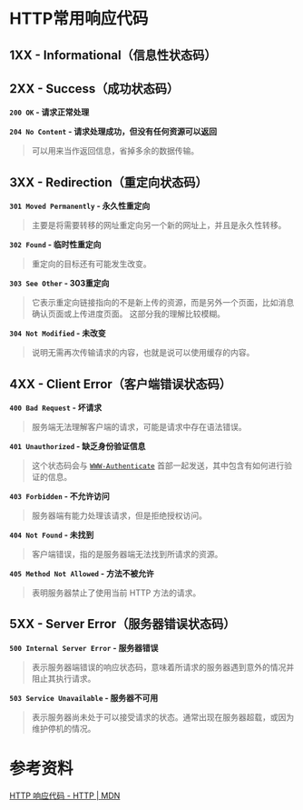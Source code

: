 # HTTP常用响应代码

## 1XX - Informational（信息性状态码）

## 2XX - Success（成功状态码）

**`200 OK` - 请求正常处理**

**`204 No Content` - 请求处理成功，但没有任何资源可以返回**

> 可以用来当作返回信息，省掉多余的数据传输。

## 3XX - Redirection（重定向状态码）

**`301 Moved Permanently` - 永久性重定向**

> 主要是将需要转移的网址重定向另一个新的网址上，并且是永久性转移。

**`302 Found` - 临时性重定向**

> 重定向的目标还有可能发生改变。

**`303 See Other` - 303重定向**

> 它表示重定向链接指向的不是新上传的资源，而是另外一个页面，比如消息确认页面或上传进度页面。
> 这部分我的理解比较模糊。

**`304 Not Modified` - 未改变**

> 说明无需再次传输请求的内容，也就是说可以使用缓存的内容。

## 4XX - Client Error（客户端错误状态码）

**`400 Bad Request` - 坏请求**

> 服务端无法理解客户端的请求，可能是请求中存在语法错误。

**`401 Unauthorized` - 缺乏身份验证信息**

> 这个状态码会与  [`WWW-Authenticate`](https://developer.mozilla.org/zh-CN/docs/Web/HTTP/Headers/WWW-Authenticate) 首部一起发送，其中包含有如何进行验证的信息。

**`403 Forbidden` - 不允许访问**

> 服务器端有能力处理该请求，但是拒绝授权访问。

**`404 Not Found` - 未找到**

> 客户端错误，指的是服务器端无法找到所请求的资源。

**`405 Method Not Allowed` - 方法不被允许**

> 表明服务器禁止了使用当前 HTTP 方法的请求。

## 5XX - Server Error（服务器错误状态码）

**`500 Internal Server Error` - 服务器错误**

> 表示服务器端错误的响应状态码，意味着所请求的服务器遇到意外的情况并阻止其执行请求。

**`503 Service Unavailable` - 服务器不可用**

> 表示服务器尚未处于可以接受请求的状态。通常出现在服务器超载，或因为维护停机的情况。

# 参考资料

[HTTP 响应代码 - HTTP | MDN](https://developer.mozilla.org/zh-CN/docs/Web/HTTP/Status)